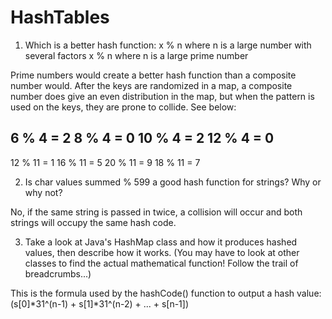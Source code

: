 # HashTables

1. Which is a better hash function:
x % n where n is a large number with several factors
x % n where n is a large prime number

Prime numbers would create a better hash function than a composite number would. After the keys are randomized in a map, a composite number does give an even distribution in the map, but when the pattern is used on the keys, they are prone to collide. See below:

6 % 4 = 2
8 % 4 = 0
10 % 4 = 2
12 % 4 = 0
------------
12 % 11 = 1
16 % 11 = 5
20 % 11 = 9
18 % 11 = 7

2. Is char values summed % 599 a good hash function for strings? Why or why not?

No, if the same string is passed in twice, a collision will occur and both strings will occupy the same hash code.

3. Take a look at Java's HashMap class and how it produces hashed values, then describe how it works. (You may have to look at other classes to find the actual mathematical function! Follow the trail of breadcrumbs...)

This is the formula used by the hashCode() function to output a hash value: (s[0]*31^(n-1) + s[1]*31^(n-2) + ... + s[n-1])
